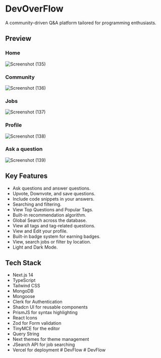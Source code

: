 # DevOverFlow

<p>A community-driven Q&A platform tailored for programming enthusiasts.</p>

## Preview 
### Home
![Screenshot (135)](https://github.com/sougata-github/DevOverFlow/assets/102734212/bacbe7f8-ddf1-4ac9-8a6c-e9e7b83338a5)
### Community
![Screenshot (136)](https://github.com/sougata-github/DevOverFlow/assets/102734212/7c819a7e-1035-468c-b775-9c945b0d8011)
### Jobs
![Screenshot (137)](https://github.com/sougata-github/DevOverFlow/assets/102734212/cf9627cd-624e-48a0-9923-c690448aac4a)
### Profile
![Screenshot (138)](https://github.com/sougata-github/DevOverFlow/assets/102734212/4ee56d23-d339-4fcb-a0f5-96b8c682a329)
### Ask a question
![Screenshot (139)](https://github.com/sougata-github/DevOverFlow/assets/102734212/96af161c-0791-4597-91cd-57759e27f59e)

## Key Features

- Ask questions and answer questions.
- Upvote, Downvote, and save questions.
- Include code snippets in your answers.
- Searching and filtering.
- View Top Questions and Popular Tags.
- Built-in recommendation algorithm.
- Global Search across the database.
- View all tags and tag-related questions.
- View and Edit your profile.
- Built-in badge system for earning badges.
- View, search jobs or filter by location.
- Light and Dark Mode.

## Tech Stack

- Next.js 14
- TypeScript
- Tailwind CSS
- MongoDB
- Mongoose
- Clerk for Authentication
- Shadcn UI for reusable components
- PrismJS for syntax highlighting
- React Icons
- Zod for Form validation
- TinyMCE for the editor
- Query String
- Next themes for theme management
- JSearch API for job searching
- Vercel for deployment
#   D e v F l o w  
 #   D e v F l o w  
 